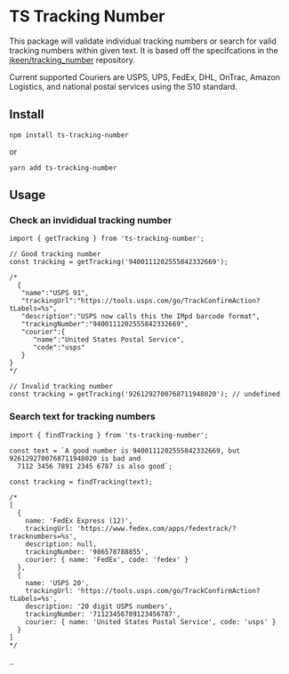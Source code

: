 # TS Tracking Number
This package will validate individual tracking numbers or search for valid tracking numbers within given text. It is based off the specifcations in the [jkeen/tracking_number](https://github.com/jkeen/tracking_number) repository.

Current supported Couriers are USPS, UPS, FedEx, DHL, OnTrac, Amazon Logistics, and national postal services using the S10 standard.

## Install
`npm install ts-tracking-number`

or

`yarn add ts-tracking-number`

## Usage

### Check an invididual tracking number
```
import { getTracking } from 'ts-tracking-number';

// Good tracking number
const tracking = getTracking('9400111202555842332669');

/*
  {
   "name":"USPS 91",
   "trackingUrl":"https://tools.usps.com/go/TrackConfirmAction?tLabels=%s",
   "description":"USPS now calls this the IMpd barcode format",
   "trackingNumber":"9400111202555842332669",
   "courier":{
      "name":"United States Postal Service",
      "code":"usps"
   }
}
*/

// Invalid tracking number
const tracking = getTracking('9261292700768711948020'); // undefined

```

### Search text for tracking numbers
```
import { findTracking } from 'ts-tracking-number';

const text = `A good number is 9400111202555842332669, but 9261292700768711948020 is bad and
  7112 3456 7891 2345 6787 is also good`;

const tracking = findTracking(text);

/*
[
  {
    name: 'FedEx Express (12)',
    trackingUrl: 'https://www.fedex.com/apps/fedextrack/?tracknumbers=%s',
    description: null,
    trackingNumber: '986578788855',
    courier: { name: 'FedEx', code: 'fedex' }
  },
  {
    name: 'USPS 20',
    trackingUrl: 'https://tools.usps.com/go/TrackConfirmAction?tLabels=%s',
    description: '20 digit USPS numbers',
    trackingNumber: '71123456789123456787',
    courier: { name: 'United States Postal Service', code: 'usps' }
  }
]
*/

```
..
